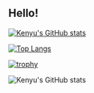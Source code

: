 ## Hello!

[![Kenyu's GitHub stats](https://github-readme-stats-y3l2.vercel.app/api?username=kenyu1023mori&exclude_repo=github-readme-stats&count_private=true&show_icons=true&theme=algolia)](https://github.com/kenyu1023mori/github-readme-stats)

[![Top Langs](https://github-readme-stats-y3l2.vercel.app/api/top-langs/?username=kenyu1023mori&exclude_repo=github-readme-stats,kyutech&theme=algolia)](https://github.com/kenyu1023mori/github-readme-stats)

[![trophy](https://github-profile-trophy.vercel.app/?username=kenyu1023mori&theme=algolia)](https://github.com/kenyu1023mori/github-profile-trophy)

![Kenyu's GitHub stats](http://github-profile-summary-cards.vercel.app/api/cards/profile-details?username=kenyu1023mori&theme=2077)
